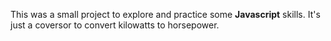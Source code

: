 This was a small project to explore and practice some **Javascript** skills. It's just a coversor to convert kilowatts to horsepower.
